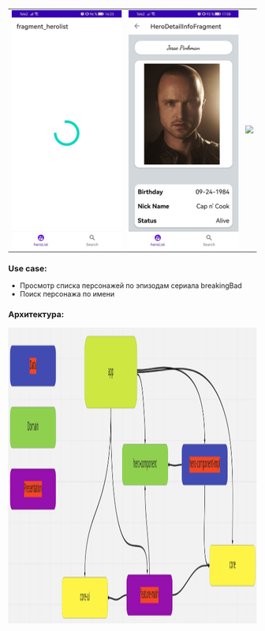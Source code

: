 
| | | |
|:-------------------------:|:-------------------------:|:-------------------------:|
|<img width="1604"  src="https://github.com/meh-daniel/SayMyNameApp/blob/dev/photo-readme/sayMyNamePhoto1.jpg"> |  <img width="1604" src="https://github.com/meh-daniel/SayMyNameApp/blob/dev/photo-readme/sayMyNamePhoto2.jpg">|<img width="1604" src="https://github.com/meh-daniel/SayMyNameApp/blob/dev/photo-readme/sayMyNamePhoto3.jpg">|


### Use case: 
+ Просмотр cписка персонажей по эпизодам сериала breakingBad
+ Поиск персонажа по имени

### Архитектура:
<img src="https://github.com/meh-daniel/SayMyNameApp/blob/dev/photo-readme/demo-arch.png" width="1200" height="600">
